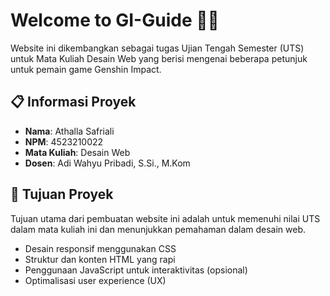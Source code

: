 # Welcome to GI-Guide 🎉🍕

Website ini dikembangkan sebagai tugas Ujian Tengah Semester (UTS) untuk Mata Kuliah Desain Web yang berisi mengenai beberapa petunjuk untuk pemain game Genshin Impact.

## 📋 Informasi Proyek
- **Nama**: Athalla Safriali
- **NPM**: 4523210022
- **Mata Kuliah**: Desain Web
- **Dosen**: Adi Wahyu Pribadi, S.Si., M.Kom

## 🎯 Tujuan Proyek
Tujuan utama dari pembuatan website ini adalah untuk memenuhi nilai UTS dalam mata kuliah ini dan menunjukkan pemahaman dalam desain web.

- Desain responsif menggunakan CSS
- Struktur dan konten HTML yang rapi
- Penggunaan JavaScript untuk interaktivitas (opsional)
- Optimalisasi user experience (UX)
